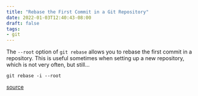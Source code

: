 ```yaml
---
title: "Rebase the First Commit in a Git Repository"
date: 2022-01-03T12:40:43-08:00
draft: false
tags:
- git
---
```


The `--root` option of `git rebase` allows you to rebase the first commit in a repository. This is useful sometimes when setting up a new repository, which is not very often, but still...

```shell
git rebase -i --root
```

[source](https://stackoverflow.com/a/23000315/4170899)
